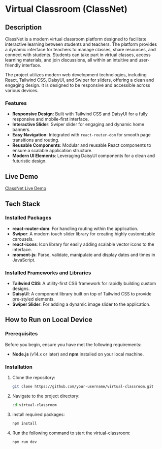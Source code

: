 # Virtual Classroom (ClassNet)

## Description
ClassNet is a modern virtual classroom platform designed to facilitate interactive learning between students and teachers. The platform provides a dynamic interface for teachers to manage classes, share resources, and connect with students. Students can take part in virtual classes, access learning materials, and join discussions, all within an intuitive and user-friendly interface.

The project utilizes modern web development technologies, including React, Tailwind CSS, DaisyUI, and Swiper for sliders, offering a clean and engaging design. It is designed to be responsive and accessible across various devices.

### Features
- **Responsive Design**: Built with Tailwind CSS and DaisyUI for a fully responsive and mobile-first interface.
- **Interactive Slider**: Swiper slider for engaging and dynamic home banners.
- **Easy Navigation**: Integrated with `react-router-dom` for smooth page transitions and routing.
- **Reusable Components**: Modular and reusable React components to ensure a scalable application structure.
- **Modern UI Elements**: Leveraging DaisyUI components for a clean and futuristic design.

## Live Demo
[ClassNet Live Demo](https://class-net.vercel.app/)

## Tech Stack

### Installed Packages
- **react-router-dom**: For handling routing within the application.
- **Swiper**: A modern touch slider library for creating highly customizable carousels.
- **react-icons**: Icon library for easily adding scalable vector icons to the interface.
- **moment-js**: Parse, validate, manipulate and display dates and times in JavaScript.

### Installed Frameworks and Libraries
- **Tailwind CSS**: A utility-first CSS framework for rapidly building custom designs.
- **DaisyUI**: A component library built on top of Tailwind CSS to provide pre-styled elements.
- **Swiper Slider**: For adding a dynamic image slider to the application.

## How to Run on Local Device

### Prerequisites
Before you begin, ensure you have met the following requirements:
- **Node.js** (v14.x or later) and **npm** installed on your local machine.

### Installation

1. Clone the repository:
   ```bash
   git clone https://github.com/your-username/virtual-classroom.git
2. Navigate to the project directory:
   ```bash
   cd virtual-classroom
3. install required packages:
   ```bash
   npm install
4. Run the following command to start the virtual-classroom:
   ```bash
   npm run dev

